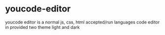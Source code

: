 # youcode-editor
youcode editor is a normal js, css, html accepted/run languages code editor in provided two theme light and dark
